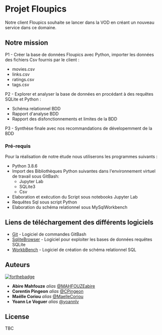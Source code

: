 # Projet Floupics

Notre client Floupics souhaite se lancer dans la VOD en créant un nouveau service dans ce domaine.

## Notre mission

P1 - Créer la base de données Floupics avec Python, importer les données des fichiers Csv fournis par le client :
   - movies.csv
   - links.csv
   - ratings.csv
   - tags.csv

P2 - Explorer et analyser la base de données en procédant à des requêtes SQLite et Python :
   - Schéma relationnel BDD
   - Rapport d'analyse BDD
   - Rapport des disfonctionnements et limites de la BDD

P3 - Synthèse finale avec nos recommandations de dévelopemment de la BDD

### Pré-requis

Pour la réalisation de notre étude nous utiliserons les programmes suivants :

   - Python 3.8.6
   - Import des Bibliothèques Python suivantes dans l'environnement virtuel de travail sous GitBash:    
        - Jupyter Lab
        - SQLite3
        - Csv
   - Elaboration et exécution du Script sous notebooks Jupyter Lab
   - Requêtes Sql sous script Python
   - Elaboration du schéma relationnel sous MySqlWorkbench

## Liens de téléchargement des différents logiciels

* [Git](https://gitforwindows.org/) - Logiciel de commandes GitBash
* [SqliteBrowser](https://sqlitebrowser.org/dl/) - Logiciel pour exploiter les bases de données requêtes SQLite
* [WorkbBench](https://dev.mysql.com/downloads/workbench/) - Logiciel de création de schéma relationnel SQL


## Auteurs
[![forthebadge](http://forthebadge.com/images/badges/built-with-love.svg)](http://forthebadge.com)

* **Abire Mahfouze** _alias_ [@MAHFOUZEabire](https://github.com/MAHFOUZEabire)
* **Corentin Pingeon** _alias_ [@CPingeon](https://github.com/CPingeon)
* **Maëlle Coriou** _alias_ [@MaelleCoriou](https://github.com/MaelleCoriou)
* **Yoann Le Voguer** _alias_ [@yoannlv](https://github.com/yoannlv)


## License

TBC



